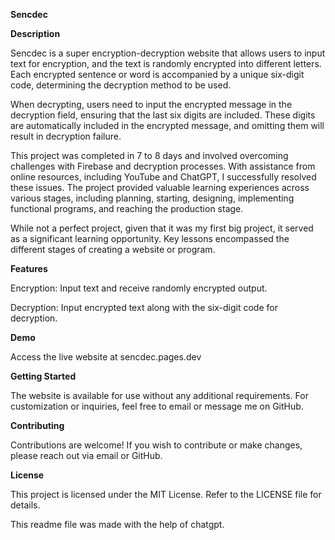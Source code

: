 **Sencdec**

**Description**

Sencdec is a super encryption-decryption website that allows users to input text for encryption, and the text is randomly encrypted into different letters. Each encrypted sentence or word is accompanied by a unique six-digit code, determining the decryption method to be used.

When decrypting, users need to input the encrypted message in the decryption field, ensuring that the last six digits are included. These digits are automatically included in the encrypted message, and omitting them will result in decryption failure.

This project was completed in 7 to 8 days and involved overcoming challenges with Firebase and decryption processes. With assistance from online resources, including YouTube and ChatGPT, I successfully resolved these issues. The project provided valuable learning experiences across various stages, including planning, starting, designing, implementing functional programs, and reaching the production stage.

While not a perfect project, given that it was my first big project, it served as a significant learning opportunity. Key lessons encompassed the different stages of creating a website or program.

**Features**

Encryption: Input text and receive randomly encrypted output.

Decryption: Input encrypted text along with the six-digit code for decryption.

**Demo**

Access the live website at sencdec.pages.dev

**Getting Started**

The website is available for use without any additional requirements. For customization or inquiries, feel free to email or message me on GitHub.

**Contributing**

Contributions are welcome! If you wish to contribute or make changes, please reach out via email or GitHub.

**License**

This project is licensed under the MIT License. Refer to the LICENSE file for details.

This readme file was made with the help of chatgpt.
